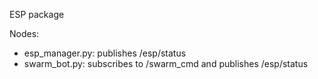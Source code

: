 ESP package

Nodes:
- esp_manager.py: publishes /esp/status
- swarm_bot.py: subscribes to /swarm_cmd and publishes /esp/status
